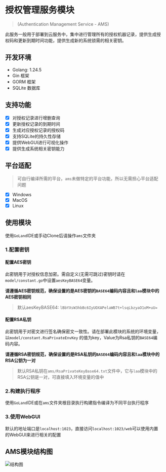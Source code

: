 # 授权管理服务模块

> (Authentication Management Service - AMS)

此服务一般用于部署到云服务中，集中进行管理所有的授权机器记录，提供生成授权码和更新到期时间功能，提供生成新的系统锁需的相关密钥。

## 开发环境

* Golang: 1.24.5
* Gin 框架
* GORM 框架
* SQLite 数据库

## 支持功能

- [x] 对授权记录进行增删查询
- [x] 更新授权记录的到期时间
- [x] 生成对应授权记录的授权码
- [x] 支持SQLite的持久性存储
- [x] 提供WebGUI进行可视化操作
- [x] 提供生成系统相关密钥能力

## 平台适配

> 可自行编译所需的平台，`ams`未做特定的平台功能，所以无需担心平台适配问题

- [x] Windows
- [x] MacOS
- [x] Linux

## 使用模块

使用`GoLand`IDE或手动Clone后请操作`ams`文件夹

### 1.配置密钥

#### 配置AES密钥

此密钥用于对授权信息加密。需自定义(无需可跳过)密钥时请在`model/constant.go`中设置`aesKeyBASE64`变量。

**请遵循AES密钥规范，确保设置的是AES密钥的`BASE64`编码内容且和`laa`模块中的AES密钥相同**

> 默认aesKeyBASE64: `lBbYXsW3hbBc6IyUOXAPelaWB7t+lsqLbzyaO1oM+uU=`

#### 配置RSA私钥

此密钥用于对密文进行签名确保密文一致性。请在部署此模块的系统的环境变量，以`model/constant.RsaPrivateEnvKey`
的值为key，Value为Rsa私钥的`BASE64`编码内容。

**请遵循RSA密钥规范，确保设置的是RSA私钥的`BASE64`编码内容且和`laa`模块中的RSA公钥为一对**

> 默认RSA私钥在`ams/RsaPrivateKeyBase64.txt`文件中，它与`laa`模块中的RSA公钥是一对，可直接填入环境变量的值中

### 2.构建执行程序

使用`GoLand`IDE或在`ams`文件夹根目录执行构建指令编译为不同平台执行程序

### 3.使用WebGUI

默认的地址端口是`localhost:1023`，直接访问`localhost:1023/web`可以使用内置的WebGUI来进行相关的配置

## AMS模块结构图

![结构图](https://github.com/setruth/authorization/blob/master/ams/authorization-ams.png)